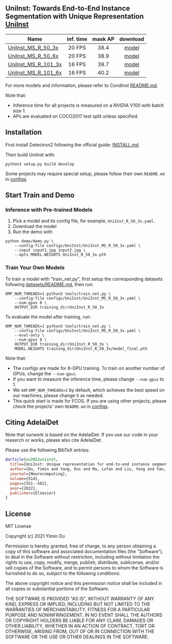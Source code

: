
## UniInst: Towards End-to-End Instance Segmentation with Unique Representation [UniInst](https://www.sciencedirect.com/science/article/pii/S0925231222012048)

Name | inf. time | mask AP | download
--- |:---:|:---:|:---:
[UniInst_MS_R_50_3x](configs/UniInst/UniInst_MS_R_50_3x.yaml) | 20 FPS | 38.4 | [model](https://drive.google.com/file/d/1Akh7nEJWWt7TCAHaNI4a-mcjKOJY1yIv/view?usp=sharing)
[UniInst_MS_R_50_6x](configs/UniInst/UniInst_MS_R_50_6x.yaml) | 20 FPS | 38.9 | [model](https://drive.google.com/file/d/1fNNagWfLUYNso7P60D30vQJr4NW2XM3X/view?usp=sharing)
[UniInst_MS_R_101_3x](configs/UniInst/UniInst_MS_R_101_3x.yaml) | 16 FPS  | 39.7 | [model](https://drive.google.com/file/d/1BkS67s0Ql2ESmfKHNG90x1ZMizC0QERH/view?usp=sharing)
[UniInst_MS_R_101_6x](configs/UniInst/UniInst_MS_R_101_6x.yaml) | 16 FPS  | 40.2 | [model](https://drive.google.com/file/d/1bBr1DwYBAb13nvomuKqM8sghRoJjPbXq/view?usp=sharing)

For more models and information, please refer to CondInst [README.md](configs/CondInst/README.md).

Note that:
- Inference time for all projects is measured on a NVIDIA V100 with batch size 1.
- APs are evaluated on COCO2017 test split unless specified.


## Installation

First install Detectron2 following the official guide: [INSTALL.md](https://github.com/facebookresearch/detectron2/blob/master/INSTALL.md).


Then build UniInst with:

```
python3 setup.py build develop
```


Some projects may require special setup, please follow their own `README.md` in [configs](configs).

## Start Train and Demo 

### Inference with Pre-trained Models

1. Pick a model and its config file, for example, `UniInst_R_50_3x.yaml`.
2. Download the model 
3. Run the demo with
```
python demo/demo.py \
    --config-file configs/UniInst/UniInst_MS_R_50_3x.yaml \
    --input input1.jpg input2.jpg \
    --opts MODEL.WEIGHTS UniInst_R_50_3x.pth
```

### Train Your Own Models

To train a model with "train_net.py", first
setup the corresponding datasets following
[datasets/README.md](https://github.com/facebookresearch/detectron2/blob/master/datasets/README.md),
then run:

```
OMP_NUM_THREADS=1 python3 tools/train_net.py \
    --config-file configs/UniInst/UniInst_MS_R_50_3x.yaml \
    --num-gpus 8 \
    OUTPUT_DIR training_dir/UniInst_R_50_3x
```
To evaluate the model after training, run:

```
OMP_NUM_THREADS=1 python3 tools/train_net.py \
    --config-file configs/UniInst/UniInst_MS_R_50_3x.yaml \
    --eval-only \
    --num-gpus 8 \
    OUTPUT_DIR training_dir/UniInst_R_50_3x \
    MODEL.WEIGHTS training_dir/UniInst_R_50_3x/model_final.pth
```
Note that:
- The configs are made for 8-GPU training. To train on another number of GPUs, change the `--num-gpus`.
- If you want to measure the inference time, please change `--num-gpus` to 1.
- We set `OMP_NUM_THREADS=1` by default, which achieves the best speed on our machines, please change it as needed.
- This quick start is made for FCOS. If you are using other projects, please check the projects' own `README.md` in [configs](configs). 


## Citing AdelaiDet

Note that ourwork is based on the AdelaiDet. If you use our code in your reaserch or works, please also cite AdelaiDet.

Please use the following BibTeX entries:

```BibTeX
@article{ou2022uniinst,
  title={UniInst: Unique representation for end-to-end instance segmentation},
  author={Ou, Yimin and Yang, Rui and Ma, Lufan and Liu, Yong and Yan, Jiangpeng and Xu, Shang and Wang, Chengjie and Li, Xiu},
  journal={Neurocomputing},
  volume={514},
  pages={551--562},
  year={2022},
  publisher={Elsevier}
}
```

## License

MIT License

Copyright (c) 2021 Yimin Ou

Permission is hereby granted, free of charge, to any person obtaining a copy
of this software and associated documentation files (the "Software"), to deal
in the Software without restriction, including without limitation the rights
to use, copy, modify, merge, publish, distribute, sublicense, and/or sell
copies of the Software, and to permit persons to whom the Software is
furnished to do so, subject to the following conditions:

The above copyright notice and this permission notice shall be included in all
copies or substantial portions of the Software.

THE SOFTWARE IS PROVIDED "AS IS", WITHOUT WARRANTY OF ANY KIND, EXPRESS OR
IMPLIED, INCLUDING BUT NOT LIMITED TO THE WARRANTIES OF MERCHANTABILITY,
FITNESS FOR A PARTICULAR PURPOSE AND NONINFRINGEMENT. IN NO EVENT SHALL THE
AUTHORS OR COPYRIGHT HOLDERS BE LIABLE FOR ANY CLAIM, DAMAGES OR OTHER
LIABILITY, WHETHER IN AN ACTION OF CONTRACT, TORT OR OTHERWISE, ARISING FROM,
OUT OF OR IN CONNECTION WITH THE SOFTWARE OR THE USE OR OTHER DEALINGS IN THE
SOFTWARE.

